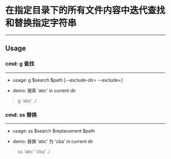 # 在指定目录下的所有文件内容中迭代查找和替换指定字符串
---

## Usage

### cmd: g 查找
---

- usage: g $search $path \[--exclude-dir= --exclude=\]

- demo: 搜索 'abc' in current dir

> g 'abc' ./ 

### cmd: ss 替换
---

- usage: ss $search $replacement $path

- demo: 替换 'abc' 为 'cba' in current dir

> ss 'abc' 'cba' ./ 

